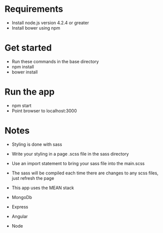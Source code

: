 # Requirements
* Install node.js version 4.2.4 or greater
* Install bower using npm

# Get started
* Run these commands in the base directory
 * npm install
 * bower install

# Run the app
* npm start
* Point browser to localhost:3000

# Notes
* Styling is done with sass
 * Write your styling in a page .scss file in the sass directory
 * Use an import statement to bring your sass file into the main.scss
 * The sass will be compiled each time there are changes to any scss files, just refresh the page

* This app uses the MEAN stack
 * MongoDb
 * Express
 * Angular
 * Node